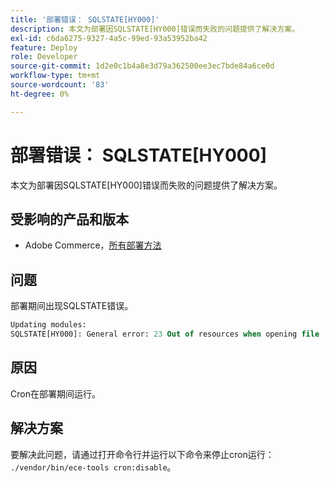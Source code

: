 ```yaml
---
title: '部署错误： SQLSTATE[HY000]'
description: 本文为部署因SQLSTATE[HY000]错误而失败的问题提供了解决方案。
exl-id: c6da6275-9327-4a5c-99ed-93a53952ba42
feature: Deploy
role: Developer
source-git-commit: 1d2e0c1b4a8e3d79a362500ee3ec7bde84a6ce0d
workflow-type: tm+mt
source-wordcount: '83'
ht-degree: 0%

---
```


# 部署错误： SQLSTATE[HY000]

本文为部署因SQLSTATE[HY000]错误而失败的问题提供了解决方案。

## 受影响的产品和版本

* Adobe Commerce，[所有部署方法](https://magento.com/sites/default/files/magento-software-lifecycle-policy.pdf)

## 问题

部署期间出现SQLSTATE错误。

```sql
Updating modules:
SQLSTATE[HY000]: General error: 23 Out of resources when opening file '/tmp/#sql_565c_0.MAD' (Errcode: 24 "Too many open files"),
```

## 原因

Cron在部署期间运行。

## 解决方案

要解决此问题，请通过打开命令行并运行以下命令来停止cron运行：
`./vendor/bin/ece-tools cron:disable`。
